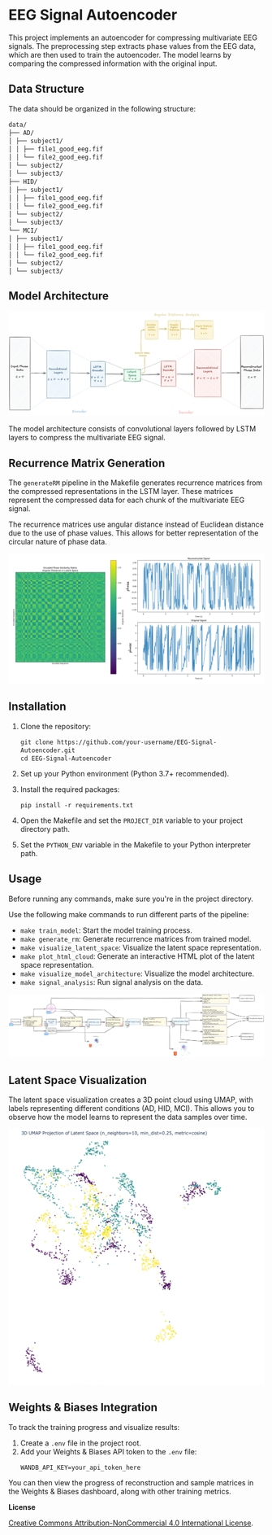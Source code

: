 # EEG Signal Autoencoder

This project implements an autoencoder for compressing multivariate EEG signals. The preprocessing step extracts phase values from the EEG data, which are then used to train the autoencoder. The model learns by comparing the compressed information with the original input.

## Data Structure

The data should be organized in the following structure:

```
data/
├── AD/
│ ├── subject1/
│ │ ├── file1_good_eeg.fif
│ │ └── file2_good_eeg.fif
│ └── subject2/
│ └── subject3/
├── HID/
│ ├── subject1/
│ │ ├── file1_good_eeg.fif
│ │ └── file2_good_eeg.fif
│ └── subject2/
│ └── subject3/
└── MCI/
│ ├── subject1/
│ │ ├── file1_good_eeg.fif
│ │ └── file2_good_eeg.fif
│ └── subject2/
│ └── subject3/
```

## Model Architecture

<!-- html link image -->
![Model Architecture](./doc/model.png)

The model architecture consists of convolutional layers followed by LSTM layers to compress the multivariate EEG signal.

## Recurrence Matrix Generation

The `generateRM` pipeline in the Makefile generates recurrence matrices from the compressed representations in the LSTM layer. These matrices represent the compressed data for each chunk of the multivariate EEG signal.

The recurrence matrices use angular distance instead of Euclidean distance due to the use of phase values. This allows for better representation of the circular nature of phase data.

![Recurrence Matrix](./doc/s_m_1.png)

## Installation

1. Clone the repository:
   ```
   git clone https://github.com/your-username/EEG-Signal-Autoencoder.git
   cd EEG-Signal-Autoencoder
   ```

2. Set up your Python environment (Python 3.7+ recommended).

3. Install the required packages:
   ```
   pip install -r requirements.txt
   ```

4. Open the Makefile and set the `PROJECT_DIR` variable to your project directory path.

5. Set the `PYTHON_ENV` variable in the Makefile to your Python interpreter path.

## Usage

Before running any commands, make sure you're in the project directory.

Use the following make commands to run different parts of the pipeline:

- `make train_model`: Start the model training process.
- `make generate_rm`: Generate recurrence matrices from trained model.
- `make visualize_latent_space`: Visualize the latent space representation.
- `make plot_html_cloud`: Generate an interactive HTML plot of the latent space representation.
- `make visualize_model_architecture`: Visualize the model architecture.
- `make signal_analysis`: Run signal analysis on the data.

![Pipeline](./doc/pipe.png)
## Latent Space Visualization

The latent space visualization creates a 3D point cloud using UMAP, with labels representing different conditions (AD, HID, MCI). This allows you to observe how the model learns to represent the data samples over time.

![Latent Space Visualization](./doc/latent_space_umap_model_checkpoint.png)

## Weights & Biases Integration

To track the training progress and visualize results:

1. Create a `.env` file in the project root.
2. Add your Weights & Biases API token to the `.env` file:
   ```
   WANDB_API_KEY=your_api_token_here
   ```

You can then view the progress of reconstruction and sample matrices in the Weights & Biases dashboard, along with other training metrics.

**License**

[Creative Commons Attribution-NonCommercial 4.0 International License](https://creativecommons.org/licenses/by-nc/4.0/).

